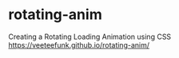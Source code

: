 # rotating-anim
Creating a Rotating Loading Animation using CSS
https://veeteefunk.github.io/rotating-anim/
